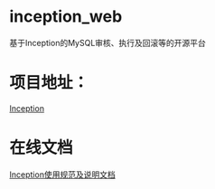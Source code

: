 # inception_web
基于Inception的MySQL审核、执行及回滚等的开源平台

# 项目地址：
[Inception](https://github.com/mysql-inception/inception)

# 在线文档
[Inception使用规范及说明文档](http://mysql-inception.github.io/inception-document/)

